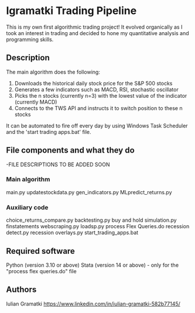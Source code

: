 # Igramatki Trading Pipeline

This is my own first algorithmic trading project! It evolved organically as I took an interest in trading and decided to hone my quantitative analysis and programming skills.

## Description

The main algorithm does the following:
1)	Downloads the historical daily stock price for the S&P 500 stocks
2)	Generates a few indicators such as MACD, RSI, stochastic oscillator
3)	Picks the n stocks (currently n=3) with the lowest value of the indicator (currently MACD)
4)	Connects to the TWS API and instructs it to switch position to these n stocks 

It can be automated to fire off every day by using Windows Task Scheduler and the 'start trading apps.bat' file.

## File components and what they do

-FILE DESCRIPTIONS TO BE ADDED SOON

### Main algorithm

main.py
updatestockdata.py
gen_indicators.py
MLpredict_returns.py

### Auxiliary code

choice_returns_compare.py
backtesting.py
buy and hold simulation.py
finstatements webscraping.py
loadsp.py
process Flex Queries.do
recession detect.py
recession overlays.py
start_trading_apps.bat

## Required software

Python (version 3.10 or above)
Stata (version 14 or above) - only for the "process flex queries.do" file

## Authors

Iulian Gramatki
https://www.linkedin.com/in/iulian-gramatki-582b77145/

